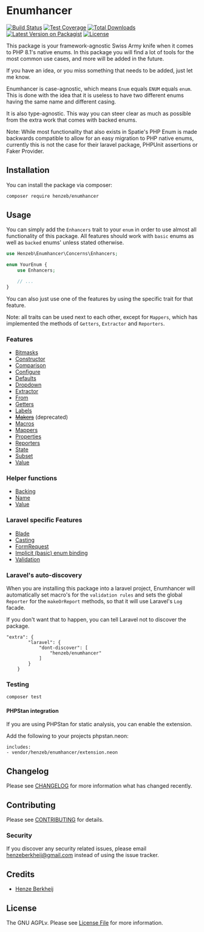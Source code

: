 # Enumhancer

[![Build Status](https://github.com/henzeb/enumhancer/workflows/tests/badge.svg)](https://github.com/henzeb/enumhancer/actions)
[![Test Coverage](https://api.codeclimate.com/v1/badges/5cee34b5dd839b0c2cdd/test_coverage)](https://codeclimate.com/github/henzeb/enumhancer/test_coverage)
[![Total Downloads](https://img.shields.io/packagist/dt/henzeb/enumhancer.svg)](https://packagist.org/packages/henzeb/enumhancer)
[![Latest Version on Packagist](https://img.shields.io/packagist/v/henzeb/enumhancer.svg)](https://packagist.org/packages/henzeb/enumhancer)
[![License](https://img.shields.io/packagist/l/henzeb/enumhancer)](https://packagist.org/packages/henzeb/enumhancer)

This package is your framework-agnostic Swiss Army knife when it comes to
PHP 8.1's native enums. In this package you will find a lot of tools for
the most common use cases, and more will be added in the future.

If you have an idea, or you miss something that needs to be added, just let me
know.

Enumhancer is case-agnostic, which means `Enum` equals `ENUM` equals `enum`.
This is done with the idea that it is useless to have two different enums
having the same name and different casing.

It is also type-agnostic. This way you can steer clear as much as possible
from the extra work that comes with backed enums.

Note: While most functionality that also exists in Spatie's PHP Enum is made
backwards compatible to allow for an easy migration to PHP native enums,
currently this is not the case for their laravel package, PHPUnit assertions or
Faker Provider.

## Installation

You can install the package via composer:

```bash
composer require henzeb/enumhancer
```

## Usage

You can simply add the `Enhancers` trait to your `enum` in order to use almost
all functionality of this package. All features should work with `basic` enums as
well as `backed` enums' unless stated otherwise.

```php
use Henzeb\Enumhancer\Concerns\Enhancers;

enum YourEnum {
    use Enhancers;

    // ...
}
```

You can also just use one of the features by using the specific trait for that
feature.

Note: all traits can be used next to each other, except for `Mappers`, which has
implemented the methods of `Getters`, `Extractor` and `Reporters`.

### Features

- [Bitmasks](docs/bitmasks.md)
- [Constructor](docs/constructor.md)
- [Comparison](docs/comparison.md)
- [Configure](docs/configure.md)
- [Defaults](docs/defaults.md)
- [Dropdown](docs/dropdown.md)
- [Extractor](docs/extractor.md)
- [From](docs/from.md)
- [Getters](docs/getters.md)
- [Labels](docs/labels.md)
- ~~[Makers](docs/makers.md)~~ (deprecated)
- [Macros](docs/macros.md)
- [Mappers](docs/mappers.md)
- [Properties](docs/properties.md)
- [Reporters](docs/reporters.md)
- [State](docs/state.md)
- [Subset](docs/subset.md)
- [Value](docs/value.md)

### Helper functions

- [Backing](docs/functions.md#backing)
- [Name](docs/functions.md#name)
- [Value](docs/functions.md#value)

### Laravel specific Features

- [Blade](docs/blade.md)
- [Casting](docs/casting.md)
- [FormRequest](docs/formrequests.md)
- [Implicit (basic) enum binding](docs/binding.md)
- [Validation](docs/laravel.validation.md)

### Laravel's auto-discovery

When you are installing this package into a laravel project, Enumhancer will
automatically set macro's for the `validation rules` and sets the global
`Reporter` for the `makeOrReport` methods, so that it will use Laravel's
`Log` facade.

If you don't want that to happen, you can tell Laravel not to discover the
package.

```composer
"extra": {
        "laravel": {
            "dont-discover": [
                "henzeb/enumhancer"
            ]
        }
    }
```

### Testing

```bash
composer test
```

#### PHPStan integration

If you are using PHPStan for static analysis, you can enable the extension.

Add the following to your projects phpstan.neon:

````
includes:
- vendor/henzeb/enumhancer/extension.neon
````

## Changelog

Please see [CHANGELOG](CHANGELOG.md) for more information what has changed
recently.

## Contributing

Please see [CONTRIBUTING](CONTRIBUTING.md) for details.

### Security

If you discover any security related issues, please email
henzeberkheij@gmail.com instead of using the issue tracker.

## Credits

- [Henze Berkheij](https://github.com/henzeb)

## License

The GNU AGPLv. Please see [License File](LICENSE.md) for more information.
